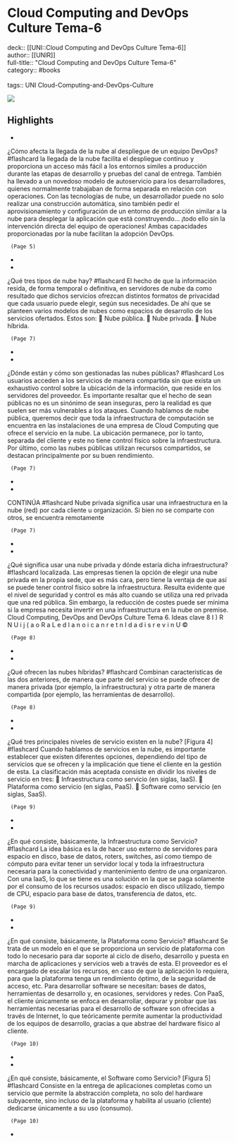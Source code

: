 # Cloud Computing and DevOps Culture Tema-6

deck:: [[UNI::Cloud Computing and DevOps Culture Tema-6]]\
author:: [[UNIR]]\
full-title:: "Cloud Computing and DevOps Culture Tema-6"\
category:: #books\
\
tags:: UNI Cloud-Computing-and-DevOps-Culture  

![](https://readwise-assets.s3.amazonaws.com/media/uploaded_book_covers/profile_22942/d30dfe36-f609-4c27-9c38-9e9ef6c93bf0.png)

## Highlights
- 
 ¿Cómo afecta la llegada de la nube al despliegue de un equipo DevOps? #flashcard 
    la llegada de la nube facilita el despliegue continuo y proporciona un acceso más fácil a los entornos símiles a producción durante las etapas de desarrollo y pruebas del canal de entrega. También ha llevado a un novedoso modelo de autoservicio para los desarrolladores, quienes normalmente trabajaban de forma separada en relación con operaciones. Con las tecnologías de nube, un desarrollador puede no solo realizar una construcción automática, sino también pedir el aprovisionamiento y configuración de un entorno de producción similar a la nube para desplegar la aplicación que está construyendo… ¡todo ello sin la intervención directa del equipo de operaciones! Ambas capacidades proporcionadas por la nube facilitan la adopción DevOps.

     (Page 5)
-
- 
 ¿Qué tres tipos de nube hay? #flashcard 
    El hecho de que la información resida, de forma temporal o definitiva, en servidores de nube da como resultado que dichos servicios ofrezcan distintos formatos de privacidad que cada usuario puede elegir, según sus necesidades. De ahí que se planteen varios modelos de nubes como espacios de desarrollo de los servicios ofertados. Estos son:  Nube pública.  Nube privada.  Nube híbrida.

     (Page 7)
-
- 
 ¿Dónde están y cómo son gestionadas las nubes públicas? #flashcard 
    Los usuarios acceden a los servicios de manera compartida sin que exista un exhaustivo control sobre la ubicación de la información, que reside en los servidores del proveedor. Es importante resaltar que el hecho de sean públicas no es un sinónimo de sean inseguras, pero la realidad es que suelen ser más vulnerables a los ataques. Cuando hablamos de nube pública, queremos decir que toda la infraestructura de computación se encuentra en las instalaciones de una empresa de Cloud Computing que ofrece el servicio en la nube. La ubicación permanece, por lo tanto, separada del cliente y este no tiene control físico sobre la infraestructura. Por último, como las nubes públicas utilizan recursos compartidos, se destacan principalmente por su buen rendimiento.

     (Page 7)
-
- 
 CONTINÚA #flashcard 
    Nube privada significa usar una infraestructura en la nube (red) por cada cliente u organización. Si bien no se comparte con otros, se encuentra remotamente

     (Page 7)
-
- 
 ¿Qué significa usar una nube privada y dónde estaría dicha infraestructura? #flashcard 
    localizada. Las empresas tienen la opción de elegir una nube privada en la propia sede, que es más cara, pero tiene la ventaja de que así se puede tener control físico sobre la infraestructura. Resulta evidente que el nivel de seguridad y control es más alto cuando se utiliza una red privada que una red pública. Sin embargo, la reducción de costes puede ser mínima si la empresa necesita invertir en una infraestructura en la nube on premise. Cloud Computing, DevOps and DevOps Culture Tema 6. Ideas clave 8 I ) R N U i j ( a o R a L e d l a n o i c a n r e t n I d a d i s r e v i n U ©

     (Page 8)
-
- 
 ¿Qué ofrecen las nubes híbridas? #flashcard 
    Combinan características de las dos anteriores, de manera que parte del servicio se puede ofrecer de manera privada (por ejemplo, la infraestructura) y otra parte de manera compartida (por ejemplo, las herramientas de desarrollo).

     (Page 8)
-
- 
 ¿Qué tres principales niveles de servicio existen en la nube? [Figura 4] #flashcard 
    Cuando hablamos de servicios en la nube, es importante establecer que existen diferentes opciones, dependiendo del tipo de servicios que se ofrecen y la implicación que tiene el cliente en la gestión de esta. La clasificación más aceptada consiste en dividir los niveles de servicio en tres:  Infraestructura como servicio (en siglas, IaaS).  Plataforma como servicio (en siglas, PaaS).  Software como servicio (en siglas, SaaS).

     (Page 9)
-
- 
 ¿En qué consiste, básicamente, la Infraestructura como Servicio? #flashcard 
    La idea básica es la de hacer uso externo de servidores para espacio en disco, base de datos, roters, switches, así como tiempo de cómputo para evitar tener un servidor local y toda la infraestructura necesaria para la conectividad y mantenimiento dentro de una organizaron. Con una IaaS, lo que se tiene es una solución en la que se paga solamente por el consumo de los recursos usados: espacio en disco utilizado, tiempo de CPU, espacio para base de datos, transferencia de datos, etc.

     (Page 9)
-
- 
 ¿En qué consiste, básicamente, la Plataforma como Servicio? #flashcard 
    Se trata de un modelo en el que se proporciona un servicio de plataforma con todo lo necesario para dar soporte al ciclo de diseño, desarrollo y puesta en marcha de aplicaciones y servicios web a través de esta. El proveedor es el encargado de escalar los recursos, en caso de que la aplicación lo requiera, para que la plataforma tenga un rendimiento óptimo, de la seguridad de acceso, etc. Para desarrollar software se necesitan: bases de datos, herramientas de desarrollo y, en ocasiones, servidores y redes. Con PaaS, el cliente únicamente se enfoca en desarrollar, depurar y probar que las herramientas necesarias para el desarrollo de software son ofrecidas a través de Internet, lo que teóricamente permite aumentar la productividad de los equipos de desarrollo, gracias a que abstrae del hardware físico al cliente.

     (Page 10)
-
- 
 ¿En qué consiste, básicamente, el Software como Servicio? [Figura 5] #flashcard 
    Consiste en la entrega de aplicaciones completas como un servicio que permite la abstracción completa, no solo del hardware subyacente, sino incluso de la plataforma y habilita al usuario (cliente) dedicarse únicamente a su uso (consumo).

     (Page 10)
-
